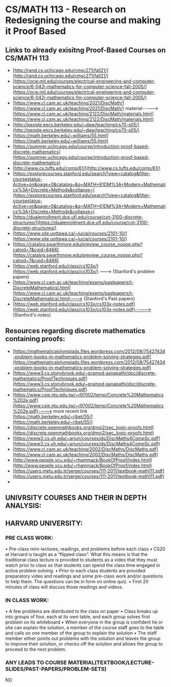 # CS/MATH 113 - Research on Redesigning the course and making it Proof Based
## Links to already exisitng Proof-Based Courses on CS/MATH 113
- [http://rand.cs.uchicago.edu/cmsc271/fall21/](http://rand.cs.uchicago.edu/cmsc271/fall21/)
- [https://ocw.mit.edu/courses/electrical-engineering-and-computer-science/6-042j-mathematics-for-computer-science-fall-2005/](https://ocw.mit.edu/courses/electrical-engineering-and-computer-science/6-042j-mathematics-for-computer-science-fall-2005/)
- [https://www.cl.cam.ac.uk/teaching/2021/DiscMath/](https://www.cl.cam.ac.uk/teaching/2021/DiscMath/) material-----> [https://www.cl.cam.ac.uk/teaching/2122/DiscMath/materials.html](https://www.cl.cam.ac.uk/teaching/2122/DiscMath/materials.html)
- [http://people.eecs.berkeley.edu/~daw/teaching/cs70-s05/](http://people.eecs.berkeley.edu/~daw/teaching/cs70-s05/)
- [https://math.berkeley.edu/~williams/55.html](https://math.berkeley.edu/~williams/55.html)
- [https://summer.uchicago.edu/course/introduction-proof-based-discrete-mathematics](https://summer.uchicago.edu/course/introduction-proof-based-discrete-mathematics) 
- [http://www.cs.tufts.edu/comp/61/](http://www.cs.tufts.edu/comp/61/)
- [https://explorecourses.stanford.edu/search?view=catalog&filter-coursestatus-Active=on&page=0&catalog=&q=MATH+61DM%3A+Modern+Mathematics%3A+Discrete+Methods&collapse=](https://explorecourses.stanford.edu/search?view=catalog&filter-coursestatus-Active=on&page=0&catalog=&q=MATH+61DM%3A+Modern+Mathematics%3A+Discrete+Methods&collapse=)
- [https://dualenrollment.dce.ufl.edu/course/cot-3100-discrete-structures/](https://dualenrollment.dce.ufl.edu/course/cot-3100-discrete-structures/)
- [https://www.site.uottawa.ca/~lucia/courses/2101-10/](https://www.site.uottawa.ca/~lucia/courses/2101-10/)
- [https://catalog.swarthmore.edu/preview_course_nopop.php?catoid=7&coid=8466](https://catalog.swarthmore.edu/preview_course_nopop.php?catoid=7&coid=8466)
- [https://web.stanford.edu/class/cs103x/](https://web.stanford.edu/class/cs103x/) ---> (Stanford's problem papers)
- [https://www.cl.cam.ac.uk/teaching/exams/pastpapers/t-DiscreteMathematicsI.html](https://www.cl.cam.ac.uk/teaching/exams/pastpapers/t-DiscreteMathematicsI.html)---> (Stanford's Past papers)
- [https://web.stanford.edu/class/cs103x/cs103x-notes.pdf](https://web.stanford.edu/class/cs103x/cs103x-notes.pdf)-----> (Stanford's notes)
## Resources regarding discrete mathematics containing proofs:
- [https://mathematicalolympiads.files.wordpress.com/2012/08/75427434-problem-books-in-mathematics-problem-solving-strategies.pdf](https://mathematicalolympiads.files.wordpress.com/2012/08/75427434-problem-books-in-mathematics-problem-solving-strategies.pdf)
- [https://www3.cs.stonybrook.edu/~pramod.ganapathi/doc/discrete-mathematics/ProofTechniques.pdf](https://www3.cs.stonybrook.edu/~pramod.ganapathi/doc/discrete-mathematics/ProofTechniques.pdf)
- [https://www.csie.ntu.edu.tw/~r97002/temp/Concrete%20Mathematics%202e.pdf](https://www.csie.ntu.edu.tw/~r97002/temp/Concrete%20Mathematics%202e.pdf)----> more recent link [https://math.berkeley.edu/~ribet/55/](https://math.berkeley.edu/~ribet/55/)
- [https://discrete.openmathbooks.org/dmoi2/sec_logic-proofs.html](https://discrete.openmathbooks.org/dmoi2/sec_logic-proofs.html)
- [https://www2.cs.uh.edu/~arjun/courses/ds/DiscMaths4CompSc.pdf](https://www2.cs.uh.edu/~arjun/courses/ds/DiscMaths4CompSc.pdf)
- [https://www.cl.cam.ac.uk/teaching/2002/DiscMaths/DiscMaths.pdf](https://www.cl.cam.ac.uk/teaching/2002/DiscMaths/DiscMaths.pdf)
- [http://www.people.vcu.edu/~rhammack/BookOfProof/index.html](http://www.people.vcu.edu/~rhammack/BookOfProof/index.html)
- [https://users.metu.edu.tr/serge/courses/111-2011/textbook-math111.pdf](https://users.metu.edu.tr/serge/courses/111-2011/textbook-math111.pdf)
- 
## UNIVRSITY COURSES AND THEIR IN DEPTH ANALYSIS:
## HARVARD UNIVERSITY:
 ### PRE CLASS WORK:
•	Pre-class mini-lectures, readings, and problems before each class
•	CS20 at Harvard is taught as a “flipped class”. What this means is that the traditional class lecture is provided to students as a video that they must watch prior to class so that students can spend the class time engaged in active problem solving.
•	Prior to each class students are provided preparatory video and readings and some pre-class work and/or questions to help them. The questions can be in form on online quiz.
•	First 20 minutes of class will discuss those readings and videos.
 ### IN CLASS WORK:
•	A few problems are distributed to the class on paper
•	Class breaks up into groups of four, each at its own table, and each group solves first problem on its whiteboard
•	When everyone in the group is confident he or she can explain the solution, a member of the course staff goes to the table and calls on one member of the group to explain the solution
•	The staff member either points out problems with the solution and leaves the group to improve their solution, or checks off the solution and allows the group to proceed to the next problem.
### ANY LEADS TO COURSE MATERIAL(TEXTBOOK/LECTURE-SLIDES/PAST-PAPERS/PROBLEM-SETS)
NO

